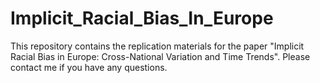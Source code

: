 # Implicit_Racial_Bias_In_Europe
This repository contains the replication materials for the paper "Implicit Racial Bias in Europe: Cross-National Variation and Time Trends".  Please contact me if you have any questions.
